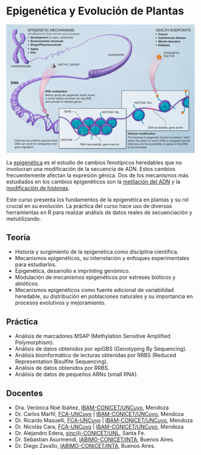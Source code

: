 # Epigenética y Evolución de Plantas

<img src="./img/Epigenetic_mechanisms.png" />

La [epigenética](https://es.wikipedia.org/wiki/Epigen%C3%A9tica) es el estudio
de cambios fenotípicos heredables que no involucran una modificación de la
secuencia de ADN. Estos cambios frecuentemente afectan la expresión
génica. Dos de los mecanismos más estudiados en los cambios epigenéticos son
la [metilación del ADN](https://es.wikipedia.org/wiki/Metilaci%C3%B3n_del_ADN)
y la [modificación de histonas](https://es.wikipedia.org/wiki/Histona).

Este curso presenta los fundamentos de la epigenética en plantas y su rol
crucial en su evolución. La práctica del curso hace uso de diversas
herramientas en R para realizar análisis de datos reales de secuenciación y
metutilizando.


## Teoría

*  Historia y surgimiento de la epigenética como disciplina científica.
*  Mecanismos epigenéticos, su interrelación y enfoques experimentales para
   estudiarlos.
*  Epigenética, desarrollo e imprinting genómico.
*  Modulación de mecanismos epigenéticos por estreses bióticos y abióticos.
*  Mecanismos epigenéticos como fuente adicional de variabilidad heredable, su
   distribución en poblaciones naturales y su importancia en procesos
   evolutivos y mejoramiento.

## Práctica

* Análisis de marcadores MSAP (Methylation Sensitive Amplified Polymorphism).
* Análisis de datos obtenidos por epiGBS (Genotyping By Sequencing).
* Análisis bioinformático de lecturas obtenidas por RRBS (Reduced
  Representation Bisulfite Sequencing).
* Análisis de datos obtenidos por RRBS.
* Análisis de datos de pequeños ARNs (small RNA).


## Docentes

- Dra. Verónica Noé Ibáñez, [IBAM-CONICET/UNCuyo](https://www.mendoza.conicet.gov.ar/portal/ibam/), Mendoza
- Dr. Carlos Marfil, [FCA-UNCuyo](http://www.fca.uncu.edu.ar/) | [IBAM-CONICET/UNCuyo](http://www.fca.uncu.edu.ar/), Mendoza
- Dr. Ricardo Masuelli, [FCA-UNCuyo](http://www.fca.uncu.edu.ar/) | [IBAM-CONICET/UNCuyo](https://www.mendoza.conicet.gov.ar/portal/ibam/), Mendoza
- Dr. Nicolás Cara, [FCA-UNCuyo](http://www.fca.uncu.edu.ar/) | [IBAM-CONICET/UNCuyo](https://www.mendoza.conicet.gov.ar/portal/ibam/), Mendoza
- Dr. Alejandro Edera, [sinc(i)-CONICET/UNL](http://sinc.unl.edu.ar/), Santa Fe.
- Dr. Sebastian Asurmendi, [IABIMO-CONICET/INTA](https://inta.gob.ar/instdebiotecnologia), Buenos Aires.
- Dr. Diego Zavallo, [IABIMO-CONICET/INTA](https://inta.gob.ar/instdebiotecnologia), Buenos Aires.
